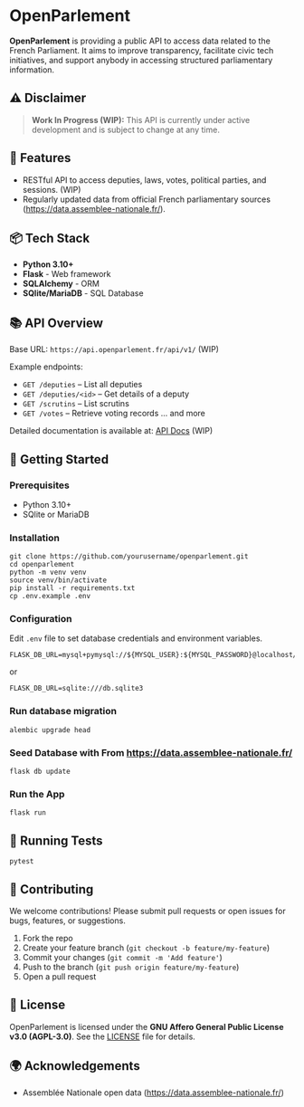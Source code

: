 # OpenParlement

**OpenParlement** is providing a public API to access data related to the French Parliament. 
It aims to improve transparency, facilitate civic tech initiatives, and support anybody in accessing structured parliamentary information.

## ⚠️ Disclaimer

> **Work In Progress (WIP):** This API is currently under active development and is subject to change at any time.  

## 🚀 Features

- RESTful API to access deputies, laws, votes, political parties, and sessions. (WIP)
- Regularly updated data from official French parliamentary sources (https://data.assemblee-nationale.fr/).

## 📦 Tech Stack

- **Python 3.10+**
- **Flask** - Web framework
- **SQLAlchemy** - ORM 
- **SQlite/MariaDB** - SQL Database

## 📚 API Overview

Base URL: `https://api.openparlement.fr/api/v1/` (WIP)

Example endpoints:
- `GET /deputies` – List all deputies
- `GET /deputies/<id>` – Get details of a deputy
- `GET /scrutins` – List scrutins
- `GET /votes` – Retrieve voting records
... and more 

Detailed documentation is available at: [API Docs](https://api.openparlement.fr/apidocs) (WIP)

## 🚀 Getting Started

### Prerequisites

- Python 3.10+
- SQlite or MariaDB

### Installation

```commandline
git clone https://github.com/yourusername/openparlement.git
cd openparlement
python -m venv venv
source venv/bin/activate
pip install -r requirements.txt
cp .env.example .env
```

### Configuration

Edit `.env` file to set database credentials and environment variables.

```dotenv
FLASK_DB_URL=mysql+pymysql://${MYSQL_USER}:${MYSQL_PASSWORD}@localhost/${MYSQL_DATABASE}
```
or
```dotenv
FLASK_DB_URL=sqlite:///db.sqlite3
```

### Run database migration

```commandline
alembic upgrade head
```

### Seed Database with From https://data.assemblee-nationale.fr/

```commandline
flask db update
```

### Run the App

```commandline
flask run
```

## 🧪 Running Tests

```commandline
pytest
```

## 📖 Contributing

We welcome contributions! Please submit pull requests or open issues for bugs, features, or suggestions.

1. Fork the repo
2. Create your feature branch (`git checkout -b feature/my-feature`)
3. Commit your changes (`git commit -m 'Add feature'`)
4. Push to the branch (`git push origin feature/my-feature`)
5. Open a pull request

## 📄 License

OpenParlement is licensed under the **GNU Affero General Public License v3.0 (AGPL-3.0)**. See the [LICENSE](LICENSE) file for details.

## 🌍 Acknowledgements

- Assemblée Nationale open data (https://data.assemblee-nationale.fr/)